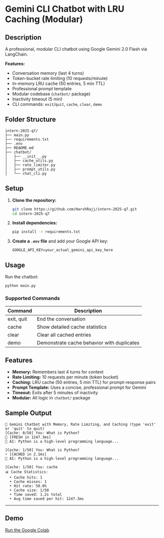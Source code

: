 
# Gemini CLI Chatbot with LRU Caching (Modular)

## Description
A professional, modular CLI chatbot using Google Gemini 2.0 Flash via LangChain.

**Features:**
- Conversation memory (last 4 turns)
- Token-bucket rate limiting (10 requests/minute)
- In-memory LRU cache (50 entries, 5 min TTL)
- Professional prompt template
- Modular codebase (`chatbot/` package)
- Inactivity timeout (5 min)
- CLI commands: `exit`/`quit`, `cache`, `clear`, `demo`

## Folder Structure

```
intern-2025-q7/
├── main.py
├── requirements.txt
├── .env
├── README.md
├── chatbot/
│   ├── __init__.py
│   ├── cache_utils.py
│   ├── rate_limiter.py
│   ├── prompt_utils.py
│   └── chat_cli.py
```

## Setup

1. **Clone the repository:**
	```bash
	git clone https://github.com/HarshRajj/intern-2025-q7.git
	cd intern-2025-q7
	```
2. **Install dependencies:**
	```bash
	pip install -r requirements.txt
	```
3. **Create a `.env` file** and add your Google API key:
	```
	GOOGLE_API_KEY=your_actual_gemini_api_key_here
	```

## Usage

Run the chatbot:
```bash
python main.py
```

### Supported Commands

| Command      | Description                                 |
| ------------ | ------------------------------------------- |
| exit, quit   | End the conversation                        |
| cache        | Show detailed cache statistics              |
| clear        | Clear all cached entries                    |
| demo         | Demonstrate cache behavior with duplicates  |

## Features

- **Memory:** Remembers last 4 turns for context
- **Rate Limiting:** 10 requests per minute (token bucket)
- **Caching:** LRU cache (50 entries, 5 min TTL) for prompt-response pairs
- **Prompt Template:** Uses a concise, professional prompt for Gemini
- **Timeout:** Exits after 5 minutes of inactivity
- **Modular:** All logic in `chatbot/` package

## Sample Output

```
🤖 Gemini Chatbot with Memory, Rate Limiting, and Caching (type 'exit' or 'quit' to quit)
[Cache: 0/50] You: What is Python?
🔄 [FRESH in 1247.3ms] 
🤖 AI: Python is a high-level programming language...

[Cache: 1/50] You: What is Python?
⚡ [CACHED in 2.1ms] 
🤖 AI: Python is a high-level programming language...

[Cache: 1/50] You: cache
📊 Cache Statistics:
  • Cache hits: 1
  • Cache misses: 1
  • Hit rate: 50.0%
  • Cache size: 1/50
  • Time saved: 1.2s total
  • Avg time saved per hit: 1247.3ms
```

---

## Demo
 
[Run the Google Colab](https://colab.research.google.com/drive/1K116N_6GBlogTjkWmt7_wZKq2Wyw39rq?usp=sharing)
